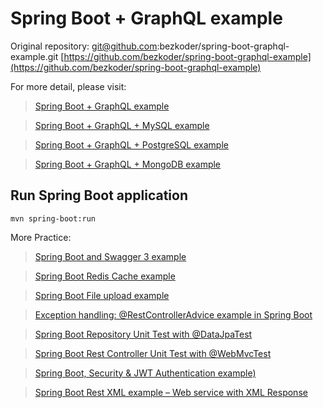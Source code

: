 # Spring Boot + GraphQL example

Original repository:
git@github.com:bezkoder/spring-boot-graphql-example.git
[https://github.com/bezkoder/spring-boot-graphql-example](https://github.com/bezkoder/spring-boot-graphql-example)

For more detail, please visit:
> [Spring Boot + GraphQL example](https://www.bezkoder.com/spring-boot-graphql-example/)

> [Spring Boot + GraphQL + MySQL example](https://bezkoder.com/spring-boot-graphql-mysql-jpa/)

> [Spring Boot + GraphQL + PostgreSQL example](https://www.bezkoder.com/spring-boot-graphql-postgresql/)

> [Spring Boot + GraphQL + MongoDB example](https://www.bezkoder.com/spring-boot-graphql-mongodb-example-graphql-java/)

## Run Spring Boot application
```
mvn spring-boot:run
```

More Practice:
> [Spring Boot and Swagger 3 example](https://www.bezkoder.com/spring-boot-swagger-3/)

> [Spring Boot Redis Cache example](https://www.bezkoder.com/spring-boot-redis-cache-example/)

> [Spring Boot File upload example](https://www.bezkoder.com/spring-boot-file-upload/)

> [Exception handling: @RestControllerAdvice example in Spring Boot](https://www.bezkoder.com/spring-boot-restcontrolleradvice/)

> [Spring Boot Repository Unit Test with @DataJpaTest](https://www.bezkoder.com/spring-boot-unit-test-jpa-repo-datajpatest/)

> [Spring Boot Rest Controller Unit Test with @WebMvcTest](https://www.bezkoder.com/spring-boot-webmvctest/)

> [Spring Boot, Security & JWT Authentication example)](https://www.bezkoder.com/spring-boot-security-login-jwt/)

> [Spring Boot Rest XML example – Web service with XML Response](https://www.bezkoder.com/spring-boot-rest-xml/)
